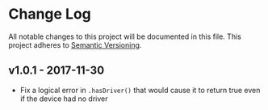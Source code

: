 # Change Log

All notable changes to this project will be documented in this file.
This project adheres to [Semantic Versioning](http://semver.org/).

## v1.0.1 - 2017-11-30

- Fix a logical error in `.hasDriver()` that would cause it to return true even
  if the device had no driver
